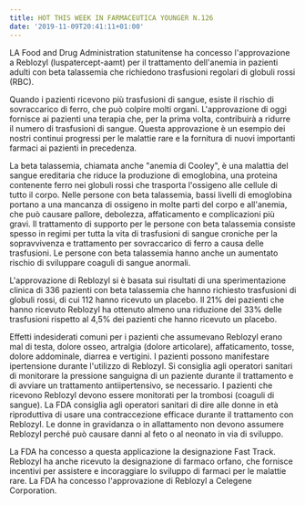 ```yaml
---
title: HOT THIS WEEK IN FARMACEUTICA YOUNGER N.126
date: '2019-11-09T20:41:11+01:00'
---
```

LA Food and Drug Administration statunitense ha concesso l'approvazione a Reblozyl (luspatercept-aamt) per il trattamento dell'anemia in pazienti adulti con beta talassemia che richiedono trasfusioni regolari di globuli rossi (RBC).

Quando i pazienti ricevono più trasfusioni di sangue, esiste il rischio di sovraccarico di ferro, che può colpire molti organi. L'approvazione di oggi fornisce ai pazienti una terapia che, per la prima volta, contribuirà a ridurre il numero di trasfusioni di sangue. Questa approvazione è un esempio dei nostri continui progressi per le malattie rare e la fornitura di nuovi importanti farmaci ai pazienti in precedenza.

La beta talassemia, chiamata anche "anemia di Cooley", è una malattia del sangue ereditaria che riduce la produzione di emoglobina, una proteina contenente ferro nei globuli rossi che trasporta l'ossigeno alle cellule di tutto il corpo. Nelle persone con beta talassemia, bassi livelli di emoglobina portano a una mancanza di ossigeno in molte parti del corpo e all'anemia, che può causare pallore, debolezza, affaticamento e complicazioni più gravi. Il trattamento di supporto per le persone con beta talassemia consiste spesso in regimi per tutta la vita di trasfusioni di sangue croniche per la sopravvivenza e trattamento per sovraccarico di ferro a causa delle trasfusioni. Le persone con beta talassemia hanno anche un aumentato rischio di sviluppare coaguli di sangue anormali.

L'approvazione di Reblozyl si è basata sui risultati di una sperimentazione clinica di 336 pazienti con beta talassemia che hanno richiesto trasfusioni di globuli rossi, di cui 112 hanno ricevuto un placebo. Il 21% dei pazienti che hanno ricevuto Reblozyl ha ottenuto almeno una riduzione del 33% delle trasfusioni rispetto al 4,5% dei pazienti che hanno ricevuto un placebo. 

Effetti indesiderati comuni per i pazienti che assumevano Reblozyl erano mal di testa, dolore osseo, artralgia (dolore articolare), affaticamento, tosse, dolore addominale, diarrea e vertigini. I pazienti possono manifestare ipertensione durante l'utilizzo di Reblozyl. Si consiglia agli operatori sanitari di monitorare la pressione sanguigna di un paziente durante il trattamento e di avviare un trattamento antiipertensivo, se necessario. I pazienti che ricevono Reblozyl devono essere monitorati per la trombosi (coaguli di sangue). La FDA consiglia agli operatori sanitari di dire alle donne in età riproduttiva di usare una contraccezione efficace durante il trattamento con Reblozyl. Le donne in gravidanza o in allattamento non devono assumere Reblozyl perché può causare danni al feto o al neonato in via di sviluppo.

La FDA ha concesso a questa applicazione la designazione Fast Track. Reblozyl ha anche ricevuto la designazione di farmaco orfano, che fornisce incentivi per assistere e incoraggiare lo sviluppo di farmaci per le malattie rare. La FDA ha concesso l'approvazione di Reblozyl a Celegene Corporation.
